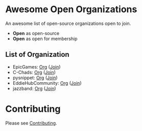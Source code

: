 # Awesome Open Organizations

An awesome list of open-source organizations open to join.
- **Open** as open-source
- **Open** as open for membership

## List of Organization

- EpicGames: [Org](https://github.com/EpicGames/) ([Join](https://www.unrealengine.com/en-US/ue-on-github))
- C-Chads: [Org](https://github.com/C-Chads/) ([Join](https://github.com/C-Chads/C-Chads))
- pysnippet: [Org](https://github.com/pysnippet/) ([Join](https://pysnippet.org/members))
- EddieHubCommunity: [Org](https://github.com/EddieHubCommunity/) ([Join](https://github.com/EddieHubCommunity/support))
- jazzband: [Org](https://github.com/jazzband/) ([Join](https://jazzband.co/))

# Contributing
Please see [Contributing](https://github.com/diamant3/awesome-open-organizations/blob/main/CONTRIBUTING.md).
